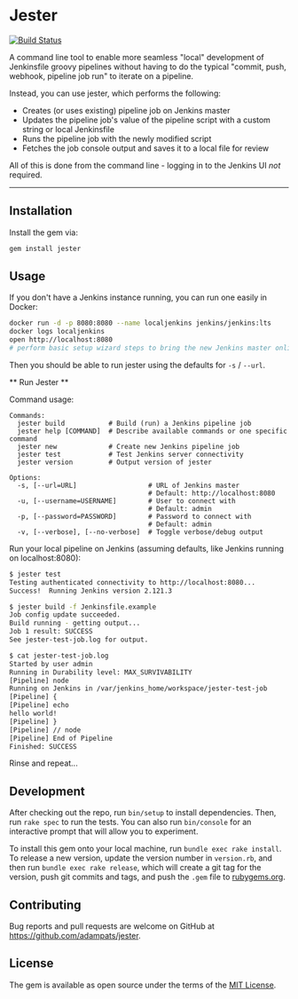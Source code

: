 # Jester

[![Build Status](https://travis-ci.org/adampats/jester.svg?branch=master)](https://travis-ci.org/adampats/jester)

A command line tool to enable more seamless "local" development of Jenkinsfile groovy pipelines without having to do the typical "commit, push, webhook, pipeline job run" to iterate on a pipeline.

Instead, you can use jester, which performs the following:

 * Creates (or uses existing) pipeline job on Jenkins master
 * Updates the pipeline job's value of the pipeline script with a custom string or local Jenkinsfile
 * Runs the pipeline job with the newly modified script
 * Fetches the job console output and saves it to a local file for review

All of this is done from the command line - logging in to the Jenkins UI *not* required.

-----

## Installation

Install the gem via:

```sh
gem install jester
```


## Usage

If you don't have a Jenkins instance running, you can run one easily in Docker:

```sh
docker run -d -p 8080:8080 --name localjenkins jenkins/jenkins:lts
docker logs localjenkins
open http://localhost:8080
# perform basic setup wizard steps to bring the new Jenkins master online
```

Then you should be able to run jester using the defaults for `-s` / `--url`.

** Run Jester **

Command usage:

```
Commands:
  jester build           # Build (run) a Jenkins pipeline job
  jester help [COMMAND]  # Describe available commands or one specific command
  jester new             # Create new Jenkins pipeline job
  jester test            # Test Jenkins server connectivity
  jester version         # Output version of jester

Options:
  -s, [--url=URL]                  # URL of Jenkins master
                                   # Default: http://localhost:8080
  -u, [--username=USERNAME]        # User to connect with
                                   # Default: admin
  -p, [--password=PASSWORD]        # Password to connect with
                                   # Default: admin
  -v, [--verbose], [--no-verbose]  # Toggle verbose/debug output

```

Run your local pipeline on Jenkins (assuming defaults, like Jenkins running on localhost:8080):

```sh
$ jester test
Testing authenticated connectivity to http://localhost:8080...
Success!  Running Jenkins version 2.121.3

$ jester build -f Jenkinsfile.example
Job config update succeeded.
Build running - getting output...
Job 1 result: SUCCESS
See jester-test-job.log for output.

$ cat jester-test-job.log
Started by user admin
Running in Durability level: MAX_SURVIVABILITY
[Pipeline] node
Running on Jenkins in /var/jenkins_home/workspace/jester-test-job
[Pipeline] {
[Pipeline] echo
hello world!
[Pipeline] }
[Pipeline] // node
[Pipeline] End of Pipeline
Finished: SUCCESS
```

Rinse and repeat...

## Development

After checking out the repo, run `bin/setup` to install dependencies. Then, run `rake spec` to run the tests. You can also run `bin/console` for an interactive prompt that will allow you to experiment.

To install this gem onto your local machine, run `bundle exec rake install`. To release a new version, update the version number in `version.rb`, and then run `bundle exec rake release`, which will create a git tag for the version, push git commits and tags, and push the `.gem` file to [rubygems.org](https://rubygems.org).

## Contributing

Bug reports and pull requests are welcome on GitHub at https://github.com/adampats/jester.

## License

The gem is available as open source under the terms of the [MIT License](http://opensource.org/licenses/MIT).
